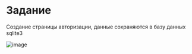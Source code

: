 <h1>Задание</h1>
<p>Создание страницы авторизации, данные сохраняются в базу данных sqlite3</p>

![image](https://github.com/Farkk/login/assets/110304307/ab273c0f-089f-4273-b7e4-85265f30bd41)
